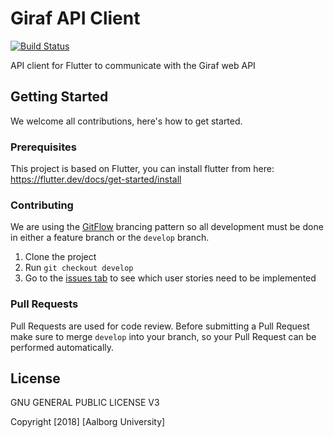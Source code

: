 # Giraf API Client

[![Build Status](https://dev.azure.com/aau-giraf/giraf/_apis/build/status/aau-giraf.api_client?branchName=master)](https://dev.azure.com/aau-giraf/giraf/_build/latest?definitionId=3&branchName=master)

API client for Flutter to communicate with the Giraf web API

## Getting Started

We welcome all contributions, here's how to get started.

### Prerequisites

This project is based on Flutter, you can install flutter from here: https://flutter.dev/docs/get-started/install


### Contributing

We are using the [GitFlow](https://github.com/aau-giraf/wiki/blob/master/process_manual/code_workflow.md#essential-parts-of-gitflow) brancing pattern so all development must be done in either a feature branch or the `develop` branch.

1. Clone the project
2. Run `git checkout develop`
3. Go to the [issues tab](https://github.com/aau-giraf/api_client/issues) to see which user stories need to be implemented

### Pull Requests

Pull Requests are used for code review. Before submitting a Pull Request make sure to merge `develop` into your branch, so your Pull Request can be performed automatically.

## License

GNU GENERAL PUBLIC LICENSE V3

Copyright [2018] [Aalborg University]